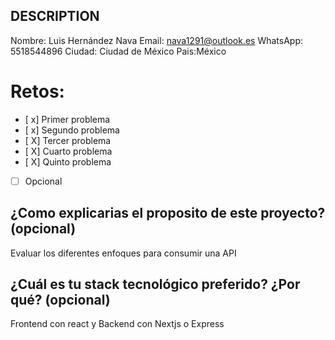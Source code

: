 ## DESCRIPTION

Nombre: Luis Hernández Nava
Email: nava1291@outlook.es
WhatsApp: 5518544896
Ciudad: Ciudad de México 
Pais:México

# Retos:
  - [ x] Primer problema
  - [ x] Segundo problema
  - [ X] Tercer problema
  - [ X] Cuarto problema
  - [ X] Quinto problema
  - [ ] Opcional

## ¿Como explicarias el proposito de este proyecto? (opcional)
Evaluar los diferentes enfoques para consumir una API

## ¿Cuál es tu stack tecnológico preferido? ¿Por qué? (opcional)

Frontend con react y Backend con Nextjs o Express